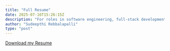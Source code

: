 ```yaml
---
title: "Full Resume"
date: 2025-07-16T15:26:15Z
description: "For roles in software engineering, full-stack development, Big data, AI/ML"
author: "Sudeepthi Rebbalapalli"
type: "post"
---
```


[Download my Resume](/Sudeepthi_Rebbalapalli_resume_master.pdf)
